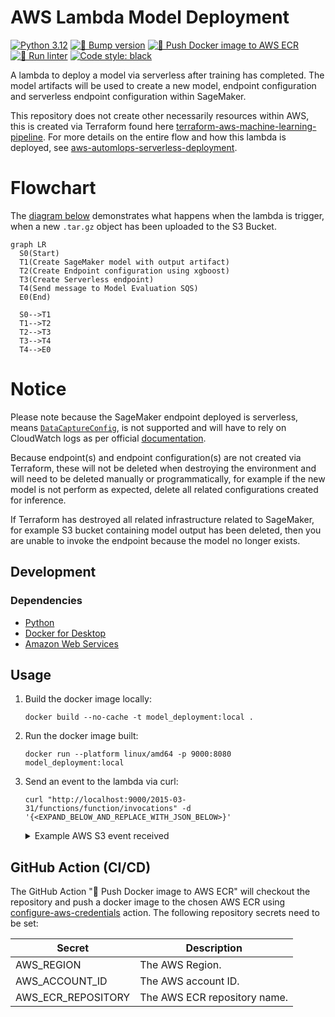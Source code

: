 # AWS Lambda Model Deployment

[![Python 3.12](https://img.shields.io/badge/python-3.12-blue.svg)](https://www.python.org/downloads/release/python-3121/)
[![🚧 Bump version](https://github.com/kwame-mintah/aws-lambda-model-deployment/actions/workflows/bump-repository-version.yml/badge.svg)](https://github.com/kwame-mintah/aws-lambda-model-deployment/actions/workflows/bump-repository-version.yml)
[![🚀 Push Docker image to AWS ECR](https://github.com/kwame-mintah/aws-lambda-model-deployment/actions/workflows/push-docker-image-to-aws-ecr.yml/badge.svg)](https://github.com/kwame-mintah/aws-lambda-model-deployment/actions/workflows/push-docker-image-to-aws-ecr.yml)
[![🧹 Run linter](https://github.com/kwame-mintah/aws-lambda-model-deployment/actions/workflows/run-python-linter.yml/badge.svg)](https://github.com/kwame-mintah/aws-lambda-model-deployment/actions/workflows/run-python-linter.yml)
<a href="https://github.com/psf/black"><img alt="Code style: black" src="https://img.shields.io/badge/code%20style-black-000000.svg"></a>

A lambda to deploy a model via serverless after training has completed. The model artifacts will be used to create a new model,
endpoint configuration and serverless endpoint configuration within SageMaker.

This repository does not create other necessarily resources within AWS, this is created via Terraform found here [terraform-aws-machine-learning-pipeline](https://github.com/kwame-mintah/terraform-aws-machine-learning-pipeline).
For more details on the entire flow and how this lambda is deployed, see [aws-automlops-serverless-deployment](https://github.com/kwame-mintah/aws-automlops-serverless-deployment).

# Flowchart

The [diagram below](https://mermaid.js.org/syntax/flowchart.html#flowcharts-basic-syntax) demonstrates what happens when the lambda is trigger, when a new `.tar.gz` object has been uploaded to the S3 Bucket.

```mermaid
graph LR
  S0(Start)
  T1(Create SageMaker model with output artifact)
  T2(Create Endpoint configuration using xgboost)
  T3(Create Serverless endpoint)
  T4(Send message to Model Evaluation SQS)
  E0(End)

  S0-->T1
  T1-->T2
  T2-->T3
  T3-->T4
  T4-->E0
```

# Notice

Please note because the SageMaker endpoint deployed is serverless, means [`DataCaptureConfig`](https://docs.aws.amazon.com/sagemaker/latest/dg/model-monitor-data-capture-endpoint.html),
is not supported and will have to rely on CloudWatch logs as per official [documentation](https://docs.aws.amazon.com/sagemaker/latest/dg/serverless-endpoints-monitoring.html).

Because endpoint(s) and endpoint configuration(s) are not created via Terraform, these will not be deleted when
destroying the environment and will need to be deleted manually or programmatically, for example if the new model is
not perform as expected, delete all related configurations created for inference.

If Terraform has destroyed all related infrastructure related to SageMaker, for example S3 bucket containing model output
has been deleted, then you are unable to invoke the endpoint because the model no longer exists.

## Development

### Dependencies

- [Python](https://www.python.org/downloads/release/python-3121/)
- [Docker for Desktop](https://www.docker.com/products/docker-desktop/)
- [Amazon Web Services](https://aws.amazon.com/?nc2=h_lg)

## Usage

1. Build the docker image locally:

   ```shell
   docker build --no-cache -t model_deployment:local .
   ```

2. Run the docker image built:

   ```shell
   docker run --platform linux/amd64 -p 9000:8080 model_deployment:local
   ```

3. Send an event to the lambda via curl:
   ```shell
   curl "http://localhost:9000/2015-03-31/functions/function/invocations" -d '{<EXPAND_BELOW_AND_REPLACE_WITH_JSON_BELOW>}'
   ```
   <details>
   <summary>Example AWS S3 event received</summary>
   ```json
   {
     "Records": [
       {
         "eventVersion": "2.0",
         "eventSource": "aws:s3",
         "awsRegion": "us-east-1",
         "eventTime": "1970-01-01T00:00:00.000Z",
         "eventName": "ObjectCreated:Put",
         "userIdentity": { "principalId": "EXAMPLE" },
         "requestParameters": { "sourceIPAddress": "127.0.0.1" },
         "responseElements": {
           "x-amz-request-id": "EXAMPLE123456789",
           "x-amz-id-2": "EXAMPLE123/5678abcdefghijklambdaisawesome/mnopqrstuvwxyzABCDEFGH"
         },
         "s3": {
           "s3SchemaVersion": "1.0",
           "configurationId": "testConfigRule",
           "bucket": {
             "name": "example-bucket",
             "ownerIdentity": { "principalId": "EXAMPLE" },
             "arn": "arn:aws:s3:::example-bucket"
           },
           "object": {
             "key": "2024-02-23/output/xgboost-2024-02-23-18-04-06-024/output/model.tar.gz",
             "size": 1024,
             "eTag": "0123456789abcdef0123456789abcdef",
             "sequencer": "0A1B2C3D4E5F678901"
           }
         }
       }
     ]
   }
   ```
   </details>

## GitHub Action (CI/CD)

The GitHub Action "🚀 Push Docker image to AWS ECR" will checkout the repository and push a docker image to the chosen AWS ECR using
[configure-aws-credentials](https://github.com/aws-actions/configure-aws-credentials/tree/v4.0.1/) action. The following repository secrets need to be set:

| Secret             | Description                  |
|--------------------|------------------------------|
| AWS_REGION         | The AWS Region.              |
| AWS_ACCOUNT_ID     | The AWS account ID.          |
| AWS_ECR_REPOSITORY | The AWS ECR repository name. |
